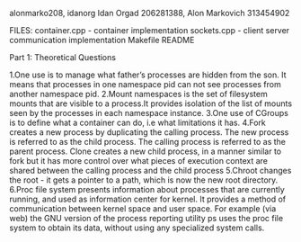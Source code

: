 alonmarko208, idanorg
Idan Orgad 206281388, Alon Markovich 313454902

FILES:
container.cpp - container implementation
sockets.cpp - client server communication implementation
Makefile
README


Part 1: Theoretical Questions

1.One use is to manage what father’s processes are hidden from the son.
It means that processes in one namespace pid can not see processes 
from another namespace pid. 
2.Mount namespaces is the set of filesystem mounts that are visible to
a process.It provides isolation of the list of mounts seen by the 
processes in each namespace instance.
3.One use of CGroups is to define what a container can do, 
i.e what limitations it has. 
4.Fork creates a new process by duplicating the calling process. 
The new process is referred to as the child process. 
The calling process is referred to as the parent process. 
Clone creates a new child process, in a manner similar to fork but it 
has more control over what pieces of execution context are shared 
between the calling process and the child process
5.Chroot changes the root - it gets a pointer to a path, which is now 
the new root directory.
6.Proc file system presents information about processes that are 
currently running, and used as information center for kernel. 
It provides a method of communication between kernel space and user 
space. For example (via web) the GNU version of the process reporting 
utility ps uses the proc file system to obtain its data, without using 
any specialized system calls. 

